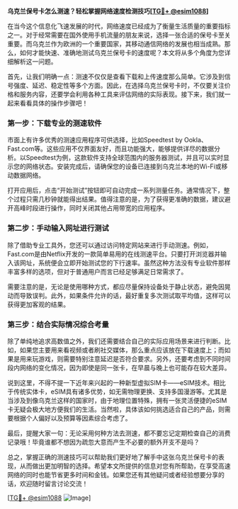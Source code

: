 **乌克兰保号卡怎么测速？轻松掌握网络速度检测技巧[[TG💪+ @esim1088](https://t.me/s/esim1088)]**

在当今这个信息化飞速发展的时代，网络速度已经成为了衡量生活质量的重要指标之一。对于经常需要在国外使用手机流量的朋友来说，选择一张合适的保号卡至关重要。而乌克兰作为欧洲的一个重要国家，其移动通信网络的发展也相当成熟。那么，如何才能快速、准确地测试乌克兰保号卡的速度呢？本文将从多个角度为您详细解析这一问题。

首先，让我们明确一点：测速不仅仅是查看下载和上传速度那么简单。它涉及到信号强度、延迟、稳定性等多个方面。因此，在选择乌克兰保号卡时，不仅要关注价格和服务内容，还要学会利用各种工具来评估网络的实际表现。接下来，我们就一起来看看具体的操作步骤吧！

### 第一步：下载专业的测速软件

市面上有许多优秀的测速应用程序可供选择，比如Speedtest by Ookla、Fast.com等。这些应用不仅界面友好，而且功能强大，能够提供详尽的数据分析。以Speedtest为例，这款软件支持全球范围内的服务器测试，并且可以实时显示您的网络状态。安装完成后，请确保您的设备已连接到乌克兰本地的Wi-Fi或移动数据网络。

打开应用后，点击“开始测试”按钮即可自动完成一系列测量任务。通常情况下，整个过程只需几秒钟就能得出结果。值得注意的是，为了获得更准确的数据，建议避开高峰时段进行操作，同时关闭其他占用带宽的应用程序。

### 第二步：手动输入网址进行测试

除了借助专业工具外，您还可以通过访问特定网站来进行手动测速。例如，Fast.com是由Netflix开发的一款简单易用的在线测速平台。只要打开浏览器并输入该网址，系统便会立即开始测试您的下行速率。虽然这种方法没有专业软件那样丰富多样的选项，但对于普通用户而言已经足够满足日常需求了。

需要注意的是，无论是使用哪种方式，都应尽量保持设备处于静止状态，避免因晃动而导致误判。此外，如果条件允许的话，最好重复多次测试取平均值，这样可以获得更加客观的结果。

### 第三步：结合实际情况综合考量

除了单纯地追求高数值之外，我们还需要结合自己的实际应用场景来进行判断。比如，如果您主要用来看视频或者刷社交媒体，那么重点应该放在下载速度上；而如果是用来玩游戏，则需要特别注意延迟是否符合要求。另外，还要考虑到不同时间段内网络的变化情况，因为即使是同一张卡，在早晨与晚上也可能存在较大差异。

说到这里，不得不提一下近年来兴起的一种新型虚拟SIM卡——eSIM技术。相比于传统实体卡，eSIM具有诸多优势，如无需物理更换、支持多国漫游等。尤其是当涉及到像乌克兰这样的国家时，由于地理位置特殊，拥有一张灵活便捷的eSIM卡无疑会极大地方便我们的生活。当然啦，具体该如何挑选适合自己的产品，则需要根据个人偏好以及预算等因素综合考虑了。

最后，提醒大家一句：无论采用何种方法去测速，都不要忘记定期检查自己的消费记录哦！毕竟谁都不想因为疏忽大意而产生不必要的额外开支不是吗？

总之，掌握正确的测速技巧可以帮助我们更好地了解手中这张乌克兰保号卡的表现，从而做出更加明智的选择。希望本文所提供的信息对您有所帮助，在享受高速网络的同时也能节省更多时间和金钱。如果您还有其他疑问或者经验想要分享的话，欢迎随时留言讨论交流！

[[TG💪+ @esim1088](https://t.me/s/esim1088) ![Image](https://i.postimg.cc/4NQfJmqS/Snipaste-2025-05-13-00-14-12.png)]